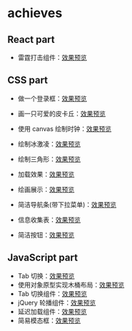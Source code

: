 # achieves

## React part

* 雷霆打击组件：[效果预览](https://z2x.github.io/achieves/react/lightning-count.html)

## CSS part

* 做一个登录框：[效果预览](https://z2x.github.io/achieves/css/login.html)

* 画一只可爱的皮卡丘：[效果预览](https://z2x.github.io/achieves/css/pikachu.html)

* 使用 canvas 绘制时钟：[效果预览](https://z2x.github.io/achieves/css/canvas-clock.html)
* 绘制冰激凌：[效果预览](https://z2x.github.io/achieves/css/icecream.html)
* 绘制三角形：[效果预览](https://z2x.github.io/achieves/css/triangle.html)
* 加载效果：[效果预览](https://z2x.github.io/achieves/css/css3-loading.html)
* 绘画展示：[效果预览](https://z2x.github.io/achieves/css/vertical-align-middle.html)
* 简洁导航条(带下拉菜单)：[效果预览](https://z2x.github.io/achieves/css/navigation.html)
* 信息收集表：[效果预览](https://z2x.github.io/achieves/css/input-form.html)
* 简洁按钮：[效果预览](https://z2x.github.io/achieves/css/button.html)

## JavaScript part

* Tab 切换：[效果预览](https://z2x.github.io/achieves/javascript/tab-switch.html)
* 使用对象原型实现木桶布局：[效果预览](https://z2x.github.io/achieves/javascript/barrellayout-oop.html)
* Tab 切换组件：[效果预览](https://z2x.github.io/achieves/javascript/tab-component.html)
* jQuery 轮播组件：[效果预览](https://z2x.github.io/achieves/javascript/roll-carousel.html)
* 延迟加载组件：[效果预览](https://z2x.github.io/achieves/javascript/delay-loading.html)
* 简易模态框：[效果预览](https://z2x.github.io/achieves/javascript/modal.html)
